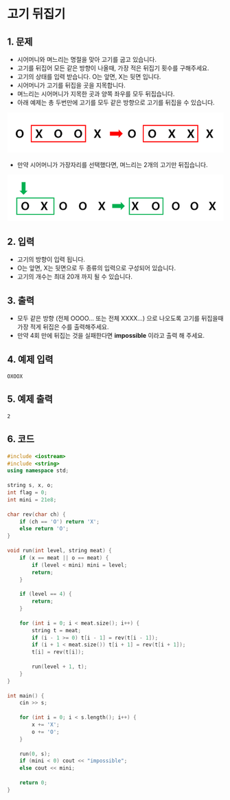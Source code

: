 # 고기 뒤집기 #

## 1. 문제
- 시어머니와 며느리는 명절을 맞아 고기를 굽고 있습니다.
- 고기를 뒤집어 모든 같은 방향이 나올때, 가장 적은 뒤집기 횟수를 구해주세요.
- 고기의 상태를 입력 받습니다. O는 앞면, X는 뒷면 입니다.
- 시어머니가 고기를 뒤집을 곳을 지목합니다.
- 며느리는 시어머니가 지목한 곳과 양쪽 좌우를 모두 뒤집습니다.
- 아래 예제는 총 두번만에 고기를 모두 같은 방향으로 고기를 뒤집을 수 있습니다.

<img src="./Array12.png" alt="Array" style="zoom:77%;" />

- 만약 시어머니가 가장자리를 선택했다면, 며느리는 2개의 고기만 뒤집습니다.

<img src="./Array13.png" alt="Array" style="zoom:77%;" />


## 2. 입력
- 고기의 방향이 입력 됩니다. 
- O는 앞면, X는 뒷면으로 두 종류의 입력으로 구성되어 있습니다.
- 고기의 개수는 최대 20개 까지 될 수 있습니다.

## 3. 출력
- 모두 같은 방향 (전체 OOOO... 또는 전체 XXXX...) 으로 나오도록 고기를 뒤집을때 가장 적게 뒤집은 수를 출력해주세요.
- 만약 4회 만에 뒤집는 것을 실패한다면 **impossible** 이라고 출력 해 주세요.

## 4. 예제 입력
```
OXOOX
```

## 5. 예제 출력
```
2
```

## 6. 코드

```c++
#include <iostream>
#include <string>
using namespace std;

string s, x, o;
int flag = 0;
int mini = 21e8;

char rev(char ch) {
	if (ch == 'O') return 'X';
	else return 'O';
}

void run(int level, string meat) {
	if (x == meat || o == meat) {
		if (level < mini) mini = level;
		return;
	}

	if (level == 4) {
		return;
	}

	for (int i = 0; i < meat.size(); i++) {
		string t = meat;
		if (i - 1 >= 0) t[i - 1] = rev(t[i - 1]);
		if (i + 1 < meat.size()) t[i + 1] = rev(t[i + 1]);
		t[i] = rev(t[i]);

		run(level + 1, t);
	}
}

int main() {
	cin >> s;

	for (int i = 0; i < s.length(); i++) {
		x += 'X';
		o += 'O';
	}

	run(0, s);
	if (mini < 0) cout << "impossible";
	else cout << mini;

	return 0;
}
```
